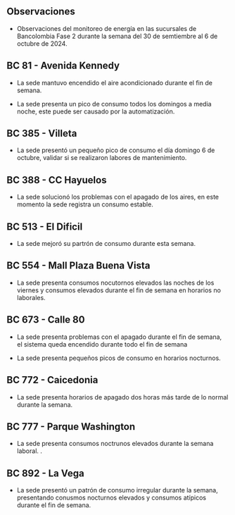 ## Observaciones

<div align="right">

<!--<span style="font-size: smaller;"> Reporte semanal elaborado 02/01/2024</span> -->

</div>

- Observaciones del monitoreo de energía en las sucursales de Bancolombia Fase 2 durante la semana del 30 de semtiembre al 6 de octubre de 2024.

<!--## BC 73 - Pereira

- La sede apagó el sistema de aire una hora mas tarde de lo habitual.-->

<!-- ## BC 79 - La Quinta Ibague -->

 ## BC 81 - Avenida Kennedy

<!--- La sede presentó consumos nocturnos elevados durante las noches del 31 de juilo al 2 de agosto.-->

- La sede mantuvo encendido el aire acondicionado durante el fin de semana. 

- La sede presenta un pico de consumo todos los domingos a media noche, este puede ser causado por la automatización.


<!-- ## BC 111 - Corozal

- Se presenta desconexión en los de aire, se está trabjando para reestablecer la comunicación. -->

<!-- - La sede presentó un consumo nocturno elevado la noche del 11 de Marzo. -->
<!-- Se corrige novedad de la carga del AA, para el 2 de mayo se puede tomar sede como referencia. Carga del aire era muy pequeña -->


<!--## BC 115 - Circunvalar Pereira-->

<!-- - La sede mejoró su patrón de consumo.-->

<!--- La sede encendió el equipo de aire acondicionado el dia 19 de agosto, que representa un día festivo.

- Esta sede presenta de forma recurrente el funcionamiento de equipos de aire acondicionado los días festivos.-->

<!-- -El cambio que presento la sede fue porque se pusieron las cargas de los cajeros que siempre funcionan -->

<!-- - La sede modificó su patrón de consumo histórico a partir del 30 de noviembre de 2023, especialmente en lo que respecta a los consumos nocturnos.-->

<!-- Se normaliza la novedad en la carga de aire acondicionado fuera del horario laboral a partir del 25 de noviembre, lo que resultará en una disminución en el consumo de energía y se reflejará en ahorros.-->

<!-- ## BC 138 - Mosquera

- La sede presenta horas de apagado más tarde de lo que se apaga un sucursal normalmente.-->

<!--## BC 221 - Soacha

- La sede ha aumentado el consumo en horarios nocturnos, probablemente se deba a un cambio en el setpoint, anteriormente este se apagaba por completo. -->

<!--## BC 265 Valle de Lili

- Se evidencia una diferencia del consumo promedio diario de 63.97 kWh/dia, lo que representa un 65 % de aumento respecto a la línea base.-->


<!--## BC 332 - Zipaquira

- La sede presentó consumos elevados durante el fin de semana, validar si se realizaron labores de mantenimiento.-->

<!-- ## BC 334 - El Peñol

- Se presentan problemas con las medidas, se está validando esta información -->

<!--## BC 367 - Granada Meta 

- Se reestableció la comunicación con la sede el día 20 de Septiembre, se espera que la sede se vuelva a incorporar en el informe la siguiente semana.
-->
<!--## BC 384 - Anapoima 

- La sede apagó el aire en un horario más tarde de lo habitual el día 27 de semptiempre, validar la razón.-->

## BC 385 - Villeta

- La sede presentó un pequeño pico de consumo el día domingo 6 de octubre, validar si se realizaron labores de mantenimiento.

## BC 388 - CC Hayuelos

- La sede solucionó los problemas con el apagado de los aires, en este momento la sede registra un consumo estable.

<!--## BC 415 - El Retiro

- Se presentan problemas con la medida de los aires, se está realizando la revisón.-->

<!--## BC 461 - La Carolina Unicentro

- La sede presenta consumos nocturnos elevados la noche del 24 de septiembre. -->

<!--## BC 478 - Mix Vía 40 -->

<!--- La sede presenta un consumos nocturnos elevados durante la semana, el sistema de aires no fue apagado durante las noches de días laborales, validar la razón.-->

<!--La sede presentó consumos nocturnos elevados durante la semana, comparados con la línea base.-->

<!--## BC 479 - Pamplona

- La medida de los aires acondicionados presenta un valor mucho menor a comparación con la medida del totalizador, se está realizando la validación de variable. -->

## BC 513 - El Dificil 

- La sede mejoró su partrón de consumo durante esta semana.

<!--- La sede presentó consumos elevados los días que representan fin de semana. -->

<!-- - Para la sede se debe validar la instalación de las medidas de los equipos de aire.-->

<!-- - La sede presenta un patrón de consumo irregular, manteniendo el aire encendido en horas nocturnas.-->


<!--# BC 516 - Santa Marta

- Se evidencia una diferencia del consumo promedio diario de 50.75 kWh/dia, lo que representa un 16 % de disminución respecto a la línea base. -->


<!--## BC 517 - El Rodadero 

- La sede tuvo un apagado del sistema tardío la noche del 25 de septiembre.-->

 ## BC 554 - Mall Plaza Buena Vista

- La sede presenta consumos nocutornos elevados las noches de los viernes y consumos elevados durante el fin de semana en horarios no laborales.

<!--- La sede encendió el equipo de aire acondicionado el dia 19 de agosto, que representa un día festivo.-->

<!-- - La sede presenta un patrón de consumo irregular los días 5 y 6 de julio-->

<!-- - La sede presenta un conumo elevado el día 7 de julio que due domingo.-->
<!--## BC 583 - Riosucio

- La sede presentó consumos elevados la madrugada del 24 de septiembre a causa del aire acondicionado.-->

<!-- ## BC 619 - Plaza del Bosque Ibague-->

## BC 673 - Calle 80

- La sede presenta problemas con el apagado durante el fin de semana, el sistema queda encendido durante todo el fin de semana

- La sede presenta pequeños picos de consumo en horarios nocturnos.

<!-- ## BC 681 - Cerete

- El problema con la instalación de la medida de los equipos de aire ha sido solucionado.-->
<!-- - Se está validando la instalación de los equipos de medida del aire acondicionado.

- La sede normalizó su patrón de consumo.-->

<!-- ## BC 687 - Planeta Rica

<!-- - La sede presentó un consumo elevedo durante el fin de semana, el aire acondicionado se enciende de manera parcial, validar si se debe a alguna actividad operativa. -->
<!-- - La sede presentó una desconexión de la medida el día 18 de junio, y se reestableció la comunicación el día 21 de junio. -->

<!--## BC 689 - Metropolis 

- Se presentó un consumo nocturno elevado en la madrugada del día 2 de septiembre, este problema hace parte de la falla en el apagado en el fin de semana presentado durante la semana pasada.-->

<!--## BC 733 - La Unión Valle

- La sede presentua un consumo nocturno la noche del 15 de agosto-->

<!-- - La sede presenta altos consumos nocturnos durante toda la semana. -->
## BC 772 - Caicedonia

- La sede presenta horarios de apagado dos horas más tarde de lo normal durante la semana.

<!-- ## BC 775 - Bulevar 54

- El consumo de la sede fue mayor al de la línea base duramnte la semana, probablemente sea causado por el clima.-->

 ## BC 777 - Parque Washington 

<!--- La sede encendió el equipo de aire acondicionado el dia 19 de agosto, que representa un día festivo.

- La sede presenta un consumo nocturno elevado la noche del 19 de agosto.-->


- La sede presenta consumos noctrunos elevados durante la semana laboral.
.

<!--- Esta sede presenta de forma recurrente el funcionamiento de equipos de aire acondicionado los días festivos.-->

<!-- ## BC 781 - Prado Plaza

- La sede apagó los equipos de aire en una hora más tarde de lo normal respecto a la línea base.-->

<!-- ## BC 802 - Puerto Lopez 

- La sede presenta un pico de consumo el sábado en la mañana.-->

## BC 892 - La Vega

- La sede presentó un patrón de consumo irregular durante la semana, presentando conusmos nocturnos elevados y consumos atípicos durante el fin de semana.



<!--## BC - Metropolitan

- La sede encendió el equipo de aire acondicionado el dia 19 de agosto, que representa un día festivo. -->
